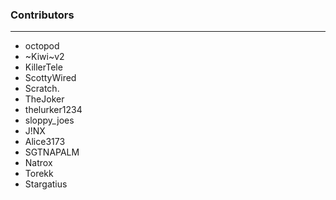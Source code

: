 
### Contributors

---

- octopod
- ~Kiwi~v2
- KillerTele
- ScottyWired
- Scratch.
- TheJoker
- thelurker1234
- sloppy_joes
- J!NX
- Alice3173
- SGTNAPALM
- Natrox
- Torekk
- Stargatius
